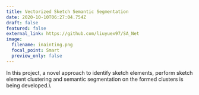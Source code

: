 ```yaml
---
title: Vectorized Sketch Semantic Segmentation
date: 2020-10-10T06:27:04.754Z
draft: false
featured: false
external_link: https://github.com/liuyuex97/SA_Net
image:
  filename: inainting.png
  focal_point: Smart
  preview_only: false
---
```

In this project, a novel approach to identify sketch elements, perform sketch element clustering and semantic segmentation on the formed clusters is being developed.\
